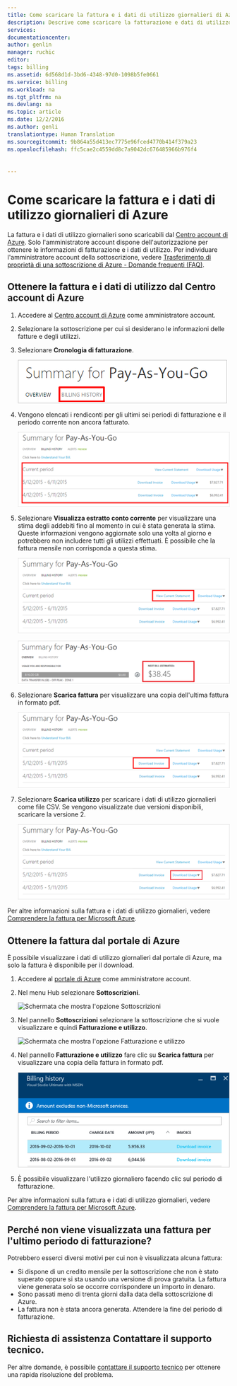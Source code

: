```yaml
---
title: Come scaricare la fattura e i dati di utilizzo giornalieri di Azure | Documentazione Microsoft
description: Descrive come scaricare la fatturazione e dati di utilizzo giornalieri di Azure
services: 
documentationcenter: 
author: genlin
manager: ruchic
editor: 
tags: billing
ms.assetid: 6d568d1d-3bd6-4348-97d0-1098b5fe0661
ms.service: billing
ms.workload: na
ms.tgt_pltfrm: na
ms.devlang: na
ms.topic: article
ms.date: 12/2/2016
ms.author: genli
translationtype: Human Translation
ms.sourcegitcommit: 9b864a55d413ec7775e96fced4770b414f379a23
ms.openlocfilehash: ffc5cae2c4559dd8c7a9042dc676485966b976f4


---
```

# <a name="how-to-download-your-azure-billing-invoice-and-daily-usage-data"></a>Come scaricare la fattura e i dati di utilizzo giornalieri di Azure 
La fattura e i dati di utilizzo giornalieri sono scaricabili dal [Centro account di Azure](https://account.windowsazure.com/subscriptions). Solo l'amministratore account dispone dell'autorizzazione per ottenere le informazioni di fatturazione e i dati di utilizzo. Per individuare l'amministratore account della sottoscrizione, vedere [Trasferimento di proprietà di una sottoscrizione di Azure - Domande frequenti (FAQ)](billing-subscription-transfer.md#faq).

## <a name="get-invoice-and-usage-from-azure-account-center"></a>Ottenere la fattura e i dati di utilizzo dal Centro account di Azure
1. Accedere al [Centro account di Azure](https://account.windowsazure.com/subscriptions) come amministratore account.
2. Selezionare la sottoscrizione per cui si desiderano le informazioni delle fatture e degli utilizzi.
3. Selezionare **Cronologia di fatturazione**. 

    ![Schermata che mostra l'opzione Cronologia di fatturazione](./media/billing-download-azure-invoice-daily-usage-date/Billinghisotry.png)

4. Vengono elencati i rendiconti per gli ultimi sei periodi di fatturazione e il periodo corrente non ancora fatturato. 

    ![Schermata che mostra i periodi di fatturazione, le opzioni per il download della fattura e dei dati di utilizzo giornalieri e gli addebiti totali per ogni periodo di fatturazione](./media/billing-download-azure-invoice-daily-usage-date/billingSum.png)

5. Selezionare **Visualizza estratto conto corrente** per visualizzare una stima degli addebiti fino al momento in cui è stata generata la stima. Queste informazioni vengono aggiornate solo una volta al giorno e potrebbero non includere tutti gli utilizzi effettuati. È possibile che la fattura mensile non corrisponda a questa stima.

    ![Schermata che mostra l'opzione Visualizza estratto conto corrente](./media/billing-download-azure-invoice-daily-usage-date/billingSum2.png)

    ![Schermata che mostra la stima degli addebiti correnti](./media/billing-download-azure-invoice-daily-usage-date/billingSum3.png)

6. Selezionare **Scarica fattura** per visualizzare una copia dell'ultima fattura in formato pdf. 

    ![Schermata che mostra l'opzione Scarica fattura](./media/billing-download-azure-invoice-daily-usage-date/DLInvoice1.png)

7. Selezionare **Scarica utilizzo** per scaricare i dati di utilizzo giornalieri come file CSV. Se vengono visualizzate due versioni disponibili, scaricare la versione 2.

    ![Schermata che mostra l'opzione Scarica utilizzo](./media/billing-download-azure-invoice-daily-usage-date/DLusage.png)

Per altre informazioni sulla fattura e i dati di utilizzo giornalieri, vedere [Comprendere la fattura per Microsoft Azure](./billing/billing-understand-your-bill.md).

## <a name="get-invoice-from-azure-portal"></a>Ottenere la fattura dal portale di Azure
È possibile visualizzare i dati di utilizzo giornalieri dal portale di Azure, ma solo la fattura è disponibile per il download.

1. Accedere al [portale di Azure](https://portal.azure.com) come amministratore account. 
2. Nel menu Hub selezionare **Sottoscrizioni**. 

    ![Schermata che mostra l'opzione Sottoscrizioni](./media/billing-download-azure-invoice-daily-usage-date/submenu.png) 

3. Nel pannello **Sottoscrizioni** selezionare la sottoscrizione che si vuole visualizzare e quindi **Fatturazione e utilizzo**. 

    ![Schermata che mostra l'opzione Fatturazione e utilizzo](./media/billing-download-azure-invoice-daily-usage-date/billingandusage.png) 

4. Nel pannello **Fatturazione e utilizzo** fare clic su **Scarica fattura** per visualizzare una copia della fattura in formato pdf. 

    ![Schermata che mostra i periodi di fatturazione, l'opzione per il download e gli addebiti totali per ogni periodo di fatturazione](./media/billing-download-azure-invoice-daily-usage-date/billing4.png)

5. È possibile visualizzare l'utilizzo giornaliero facendo clic sul periodo di fatturazione. 

Per altre informazioni sulla fattura e i dati di utilizzo giornalieri, vedere [Comprendere la fattura per Microsoft Azure](./billing/billing-understand-your-bill.md).

## <a name="a-namenoinvoicea-why-dont-i-see-an-invoice-for-the-last-billing-period"></a><a name="noinvoice"></a> Perché non viene visualizzata una fattura per l'ultimo periodo di fatturazione?
Potrebbero esserci diversi motivi per cui non è visualizzata alcuna fattura:
- Si dispone di un credito mensile per la sottoscrizione che non è stato superato oppure si sta usando una versione di prova gratuita. La fattura viene generata solo se occorre corrispondere un importo in denaro.
- Sono passati meno di trenta giorni dalla data della sottoscrizione di Azure.
- La fattura non è stata ancora generata. Attendere la fine del periodo di fatturazione.

## <a name="need-help-contact-support"></a>Richiesta di assistenza Contattare il supporto tecnico.
Per altre domande, è possibile [contattare il supporto tecnico](https://portal.azure.com/?#blade/Microsoft_Azure_Support/HelpAndSupportBlade) per ottenere una rapida risoluzione del problema.




<!--HONumber=Dec16_HO2-->


